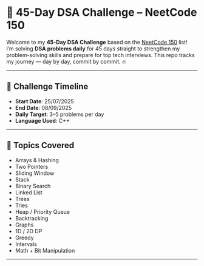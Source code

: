# 🚀 45-Day DSA Challenge – NeetCode 150

Welcome to my **45-Day DSA Challenge** based on the [NeetCode 150](https://neetcode.io/practice) list!  
I’m solving **DSA problems daily** for 45 days straight to strengthen my problem-solving skills and prepare for top tech interviews. This repo tracks my journey — day by day, commit by commit. 🔥

---

## 📅 Challenge Timeline

- **Start Date**: 25/07/2025
- **End Date**: 08/09/2025
- **Daily Target**: 3–5 problems per day
- **Language Used**: C++

---

## 🧠 Topics Covered

- Arrays & Hashing  
- Two Pointers  
- Sliding Window  
- Stack  
- Binary Search  
- Linked List  
- Trees  
- Tries  
- Heap / Priority Queue  
- Backtracking  
- Graphs  
- 1D / 2D DP  
- Greedy  
- Intervals  
- Math + Bit Manipulation

---



